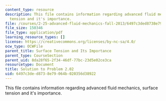 ```yaml
---
content_type: resource
description: This file contains information regarding advanced fluid mechanics, surface
  tension and it's importance.
file: /courses/2-25-advanced-fluid-mechanics-fall-2013/6497c3ded8738e79064b020356d38922_MIT2_25F13_Solution2.02.pdf
file_size: 150346
file_type: application/pdf
learning_resource_types: []
license: https://creativecommons.org/licenses/by-nc-sa/4.0/
ocw_type: OCWFile
parent_title: Surface Tension and Its Importance
parent_type: CourseSection
parent_uid: 8da28f65-2f34-46df-77bc-23d5e02ce3ca
resourcetype: Document
title: Solution to Problem 2.02
uid: 6497c3de-d873-8e79-064b-020356d38922
---
```

This file contains information regarding advanced fluid mechanics, surface tension and it's importance.